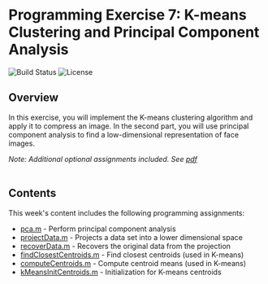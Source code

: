 # Programming Exercise 7: K-means Clustering and Principal Component Analysis
![Build Status](https://img.shields.io/badge/build-Stable-green.svg)
![License](https://img.shields.io/badge/license-DO_WHATEVER_YOU_WANT-green.svg)

## Overview
In this exercise, you will implement the K-means clustering algorithm and apply it to compress an image. In the second part, you will use principal component analysis to find a low-dimensional representation of face images.

*Note: Additional optional assignments included. See [pdf](https://github.com/chivingtoninc/Coursera-Machine-Learning/blob/master/machine-learning-ex7/ex7.pdf)*
<br/><br/>

## Contents
This week's content includes the following programming assignments:
* [pca.m](https://github.com/chivingtoninc/Coursera-Machine-Learning/blob/master/machine-learning-ex5/ex5/pca.m) - Perform principal component analysis
* [projectData.m](https://github.com/chivingtoninc/Coursera-Machine-Learning/blob/master/machine-learning-ex5/ex5/projectData.m) - Projects a data set into a lower dimensional space
* [recoverData.m](https://github.com/chivingtoninc/Coursera-Machine-Learning/blob/master/machine-learning-ex5/ex5/recoverData.m) - Recovers the original data from the projection
* [findClosestCentroids.m](https://github.com/chivingtoninc/Coursera-Machine-Learning/blob/master/machine-learning-ex5/ex5/findClosestCentroids.m) - Find closest centroids (used in K-means)
* [computeCentroids.m](https://github.com/chivingtoninc/Coursera-Machine-Learning/blob/master/machine-learning-ex5/ex5/computeCentroids.m) - Compute centroid means (used in K-means)
* [kMeansInitCentroids.m](https://github.com/chivingtoninc/Coursera-Machine-Learning/blob/master/machine-learning-ex5/ex5/kMeansInitCentroids.m) - Initialization for K-means centroids
